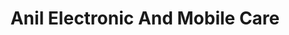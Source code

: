 ---
title: "Anil Electronic And Mobile Care"
url: /robertsganj/anil-electronic-and-mobile-care/
shop: Elektronik
---